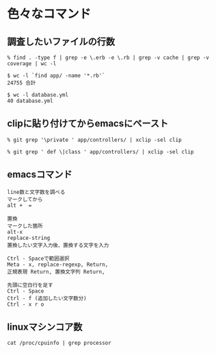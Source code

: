 # 色々なコマンド

## 調査したいファイルの行数

```
% find . -type f | grep -e \.erb -e \.rb | grep -v cache | grep -v coverage | wc -l
```

```
$ wc -l `find app/ -name '*.rb'`
24755 合計
```

```
$ wc -l database.yml
40 database.yml
```


## clipに貼り付けてからemacsにペースト

```
% git grep '\private ' app/controllers/ | xclip -sel clip
```

```
% git grep ' def \|class ' app/controllers/ | xclip -sel clip
```


## emacsコマンド

```
line数と文字数を調べる
マークしてから
alt +  =
```

```
置換
マークした箇所
alt-x
replace-string
置換したい文字入力後、置換する文字を入力
```

```
Ctrl - Spaceで範囲選択
Meta - x, replace-regexp, Return,
正規表現 Return, 置換文字列 Return,
```

```
先頭に空白行を足す
Ctrl - Space
Ctrl - f (追加したい文字数分)
Ctrl - x r o
```


## linuxマシンコア数

```
cat /proc/cpuinfo | grep processor
```

